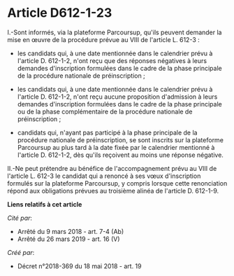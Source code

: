 # Article D612-1-23

I.-Sont informés, via la plateforme Parcoursup, qu'ils peuvent demander la mise en œuvre de la procédure prévue au VIII de
l'article L. 612-3 :

- les candidats qui, à une date mentionnée dans le calendrier prévu à l'article D. 612-1-2, n'ont reçu que des réponses
négatives à leurs demandes d'inscription formulées dans le cadre de la phase principale de la procédure nationale de
préinscription ;

- les candidats qui, à une date mentionnée dans le calendrier prévu à l'article D. 612-1-2, n'ont reçu aucune proposition
d'admission à leurs demandes d'inscription formulées dans le cadre de la phase principale ou de la phase complémentaire de la
procédure nationale de préinscription ;

- candidats qui, n'ayant pas participé à la phase principale de la procédure nationale de préinscription, se sont inscrits
sur la plateforme Parcoursup au plus tard à la date fixée par le calendrier mentionné à l'article D. 612-1-2, dès qu'ils
reçoivent au moins une réponse négative.

II.-Ne peut prétendre au bénéfice de l'accompagnement prévu au VIII de l'article L. 612-3 le candidat qui a renoncé à ses
vœux d'inscription formulés sur la plateforme Parcoursup, y compris lorsque cette renonciation répond aux obligations prévues
au troisième alinéa de l'article D. 612-1-9.

**Liens relatifs à cet article**

_Cité par_:

  - Arrêté du 9 mars 2018 - art. 7-4 (Ab)
  - Arrêté du 26 mars 2019 - art. 16 (V)

_Créé par_:

  - Décret n°2018-369 du 18 mai 2018 - art. 19
